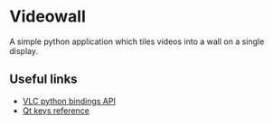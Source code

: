 # Videowall

A simple python application which tiles videos into a wall on a single display.

## Useful links

- [VLC python bindings API](https://www.olivieraubert.net/vlc/python-ctypes/doc/vlc.MediaPlayer-class.html)
- [Qt keys reference](https://doc.qt.io/archives/qtjambi-4.5.2_01/com/trolltech/qt/core/Qt.Key.html)
